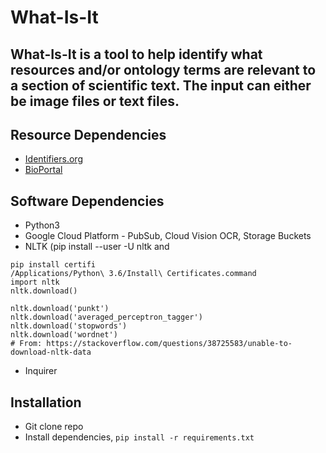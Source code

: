 # What-Is-It

## What-Is-It is a tool to help identify what resources and/or ontology terms are relevant to a section of scientific text. The input can either be image files or text files.

## Resource Dependencies
- [Identifiers.org](Identifiers.org)
- [BioPortal](https://bioportal.bioontology.org/)

## Software Dependencies
- Python3
- Google Cloud Platform - PubSub, Cloud Vision OCR, Storage Buckets
- NLTK (pip install --user -U nltk
and 
```
pip install certifi
/Applications/Python\ 3.6/Install\ Certificates.command
import nltk
nltk.download()

nltk.download('punkt')
nltk.download('averaged_perceptron_tagger')
nltk.download('stopwords')
nltk.download('wordnet')
# From: https://stackoverflow.com/questions/38725583/unable-to-download-nltk-data
```
- Inquirer


## Installation
- Git clone repo
- Install dependencies, `pip install -r requirements.txt`



